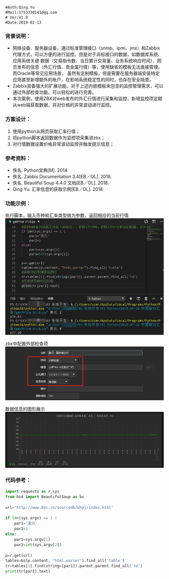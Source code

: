 ```shell
#Auth:Qing.Yu
#Mail:1753330141@qq.com
# Ver:V1.0
#Date:2019-02-13
```

### 背景说明：
- 网络设备、服务器设备，通过标准管理接口（snmp、ipmi、jmx）和Zabbix代理方式，可以方便的进行监控。但是对于非标接口的数据，如数据库系统、应用系统关键
数据（交易指令数、当日累计交易量、业务系统响应时间）、网页发布的信息（外汇行情、贵金属行情）等，使用缺省的模板无法直接管理。而Oracle等常见应用场景，
虽然有定制模板，但是需要在服务器端安装特定应用甚至新增额外的账户，在影响系统稳定性的同时，也存在安全隐患。
- Zabbix具备强大的扩展功能，对于上述内嵌模板未包含的监控管理需求，可以通过外部检查功能，可以轻松的进行完善。
- 本次案例，使用ZBX对web发布的外汇行情进行采集和监控，新增监控项定期从web端获取数据，并对价格的异常波动进行监控。

### 方案设计：
1. 使用python从网页获取汇率行情；
1. 将python脚本返回数据作为监控项采集进zbx；
1. 对行情数据设置价格异常波动监控并触发提示信息；

### 参考资料：
- 佚名. Python宝典[M]. 2014.
- 佚名. Zabbix Documentation 3.4[EB／OL]. 2018. 
- 佚名. Beautiful Soup 4.4.0 文档[EB／OL]. 2018. 
- Qing Yu. 汇率信息的获取示例[EB／OL]. 2018. 

### 功能示例：
执行脚本，输入币种和汇率类型做为参数，返回相应的当前行情
![示例](https://github.com/QingYu2017/pic/blob/master/21.png)

zbx中配置外部检查项
![示例](https://github.com/QingYu2017/pic/blob/master/22.png)

数据信息的图形展示
![示例](https://github.com/QingYu2017/pic/blob/master/23.png)

### 代码参考：
```python
import requests as r,sys
from bs4 import BeautifulSoup as bs

url='http://www.boc.cn/sourcedb/whpj/index.html'

if len(sys.argv) == 1 :
    par1='美元'
    par2=1
else:
    par1=sys.argv[1]
    par2=int(sys.argv[2])

p=r.get(url)
tables=bs(p.content, "html.parser").find_all('table')
tr=tables[1].find(string=[par1]).parent.parent.find_all('td')
print(tr[par2].text)
```
